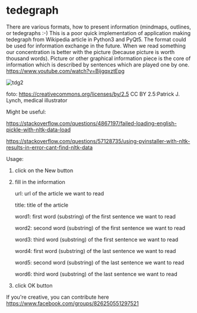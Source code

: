 # tedegraph
There are various formats, how to present information (mindmaps, outlines, or tedegraphs :-) This is a poor quick implementation of application making tedegraph from Wikipedia article in Python3 and PyQt5. The format could be used for information exchange in the future. When we read something our concentration is better with the picture (because picture is worth thousand words). Picture or other graphical information piece is the core of information which is described by sentences which are played one by one. https://www.youtube.com/watch?v=BijgqxztEpg

![tdg2](https://user-images.githubusercontent.com/2452010/92156021-9e4a6680-ee28-11ea-9d17-06cb4b1443ca.png)

foto: https://creativecommons.org/licenses/by/2.5 CC BY 2.5:Patrick J. Lynch, medical illustrator

Might be useful:

https://stackoverflow.com/questions/4867197/failed-loading-english-pickle-with-nltk-data-load

https://stackoverflow.com/questions/57128735/using-pyinstaller-with-nltk-results-in-error-cant-find-nltk-data

Usage:
1) click on the New button
2) fill in the information

   url: url of the article we want to read
   
   title: title of the article
   
   word1: first word (substring) of the first sentence we want to read
   
   word2: second word (substring) of the first sentence we want to read
   
   word3: third word (substring) of the first sentence we want to read
   
   word4: first word (substring) of the last sentence we want to read
   
   word5: second word (substring) of the last sentence we want to read
   
   word6: third word (substring) of the last sentence we want to read
   
3) click OK button

If you're creative, you can contribute here https://www.facebook.com/groups/826250551297521
